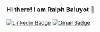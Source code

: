 ### Hi there! I am Ralph Baluyot 👋
[![Linkedin Badge](https://img.shields.io/badge/-ralphbaluyot-blue?style=flat-square&logo=Linkedin&logoColor=white&link=https://www.linkedin.com/in/ralph-ni%C3%B1o-baluyot-a1a124245/)](https://www.linkedin.com/in/ralph-ni%C3%B1o-baluyot-a1a124245/)
[![Gmail Badge](https://img.shields.io/badge/-iralphbaluyot@gmail.com-c14438?style=flat-square&logo=Gmail&logoColor=white&link=mailto:iralphbaluyot@gmail.com)](mailto:iralphbaluyot@gmail.com) 

<!--
**ebisyr/ebisyr** is a ✨ _special_ ✨ repository because its `README.md` (this file) appears on your GitHub profile.

Here are some ideas to get you started:

- 🔭 I’m currently working on ...
- 🌱 I’m currently learning ...
- 👯 I’m looking to collaborate on ...
- 🤔 I’m looking for help with ...
- 💬 Ask me about ...
- 📫 How to reach me: ...
- 😄 Pronouns: ...
- ⚡ Fun fact: ...
-->
